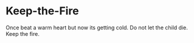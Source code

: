 Keep-the-Fire
=============

Once beat a warm heart but now its getting cold. Do not let the child die. Keep the fire.